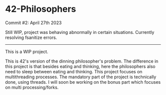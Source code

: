 # 42-Philosophers

Commit #2: April 27th 2023

Still WIP, project was behaving abnormally in certain situations. Currently resolving fsanitize errors.

-----------------------------------------

This is a WIP project.

This is 42's version of the dinning philosopher's problem. The difference in this project is that besides eating and thinking, here the philosophers also need to sleep between eating and thinking. This project focuses on multithreading processes. The mandatory part of the project is technically done, using threads. I will soon be working on the bonus part which focuses on multi processing/forks.
